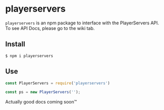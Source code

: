 # playerservers

`playerservers` is an npm package to interface with the PlayerServers API. To see API Docs, please go to the wiki tab.

## Install

```
$ npm i playerservers
```

## Use

```js
const PlayerServers = require('playerservers')

const ps = new PlayerServers('');
```

Actually good docs coming soon:tm:
